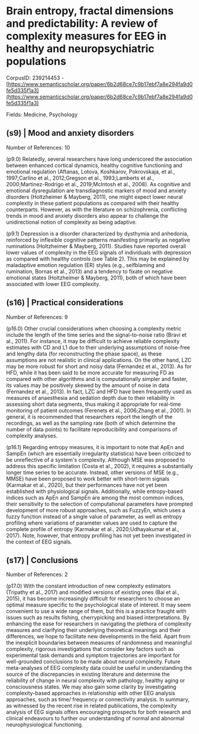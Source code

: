 # Brain entropy, fractal dimensions and predictability: A review of complexity measures for EEG in healthy and neuropsychiatric populations

CorpusID: 239214453 - [https://www.semanticscholar.org/paper/6b2d68ce7c9b17ebf7a8e294fa9d0fe5d335f1a3](https://www.semanticscholar.org/paper/6b2d68ce7c9b17ebf7a8e294fa9d0fe5d335f1a3)

Fields: Medicine, Psychology

## (s9) | Mood and anxiety disorders
Number of References: 10

(p9.0) Relatedly, several researchers have long underscored the association between enhanced cortical dynamics, healthy cognitive functioning and emotional regulation (Aftanas, Lotova, Koshkarov, Pokrovskaja, et al., 1997;Carlino et al., 2012;Gregson et al., 1993;Lamberts et al., 2000;Martinez-Rodrigo et al., 2019;McIntosh et al., 2008). As cognitive and emotional dysregulation are transdiagnostic markers of mood and anxiety disorders (Holtzheimer & Mayberg, 2011), one might expect lower neural complexity in these patient populations as compared with their healthy counterparts. However, as with the literature on schizophrenia, conflicting trends in mood and anxiety disorders also appear to challenge the unidirectional notion of complexity as being adaptive.

(p9.1) Depression is a disorder characterized by dysthymia and anhedonia, reinforced by inflexible cognitive patterns manifesting primarily as negative ruminations (Holtzheimer & Mayberg, 2011). Studies have reported overall lower values of complexity in the EEG signals of individuals with depression as compared with healthy controls (see Table 2). This may be explained by maladaptive emotion regulation (ER) styles (e.g., selfblaming and rumination, Bornas et al., 2013) and a tendency to fixate on negative emotional states (Holtzheimer & Mayberg, 2011), both of which have been associated with lower EEG complexity.
## (s16) | Practical considerations
Number of References: 9

(p16.0) Other crucial considerations when choosing a complexity metric include the length of the time series and the signal-to-noise ratio (Bravi et al., 2011). For instance, it may be difficult to achieve reliable complexity estimates with CD and L1 due to their underlying assumptions of noise-free and lengthy data (for reconstructing the phase space), as these assumptions are not realistic in clinical applications. On the other hand, LZC may be more robust for short and noisy data (Fernandez et al., 2013). As for HFD, while it has been said to be more accurate for measuring FD as compared with other algorithms and is computationally simpler and faster, its values may be positively skewed by the amount of noise in data (Fernandez et al., 2013). In fact, LZC and HFD have been frequently used as measures of anaesthesia and sedation depth due to their reliability in assessing short data segments, thus making it appropriate for real-time monitoring of patient outcomes (Ferenets et al., 2006;Zhang et al., 2001). In general, it is recommended that researchers report the length of the recordings, as well as the sampling rate (both of which determine the number of data points) to facilitate reproducibility and comparisons of complexity analyses.

(p16.1) Regarding entropy measures, it is important to note that ApEn and SampEn (which are essentially irregularity statistics) have been criticized to be unreflective of a system's complexity. Although MSE was proposed to address this specific limitation (Costa et al., 2002), it requires a substantially longer time series to be accurate. Instead, other versions of MSE (e.g., MMSE) have been proposed to work better with short-term signals (Karmakar et al., 2020), but their performances have not yet been established with physiological signals. Additionally, while entropy-based indices such as ApEn and SampEn are among the most common indices, their sensitivity to the selection of computational parameters have prompted development of more robust approaches, such as FuzzyEn, which uses a fuzzy function instead of a single value of parameter, as well as entropy profiling where variations of parameter values are used to capture the complete profile of entropy (Karmakar et al., 2020;Udhayakumar et al., 2017). Note, however, that entropy profiling has not yet been investigated in the context of EEG signals.
## (s17) | Conclusions
Number of References: 2

(p17.0) With the constant introduction of new complexity estimators (Tripathy et al., 2017) and modified versions of existing ones (Bai et al., 2015), it has become increasingly difficult for researchers to choose an optimal measure specific to the psychological state of interest. It may seem convenient to use a wide range of them, but this is a practice fraught with issues such as results fishing, cherrypicking and biased interpretations. By enhancing the ease for researchers in navigating the plethora of complexity measures and clarifying their underlying theoretical meanings and their differences, we hope to facilitate new developments in the field. Apart from the inexplicit boundaries between measures of randomness and meaningful complexity, rigorous investigations that consider key factors such as experimental task demands and symptom trajectories are important for well-grounded conclusions to be made about neural complexity. Future meta-analyses of EEG complexity data could be useful in understanding the source of the discrepancies in existing literature and determine the reliability of change in neural complexity with pathology, healthy aging or consciousness states. We may also gain some clarity by investigating complexity-based approaches in relationship with other EEG analysis approaches, such as time/ frequency or connectivity analysis. In summary, as witnessed by the recent rise in related publications, the complexity analysis of EEG signals offers encouraging prospects for both research and clinical endeavours to further our understanding of normal and abnormal neurophysiological functioning.
